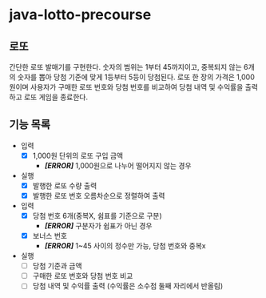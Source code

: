 # java-lotto-precourse

## 로또

간단한 로또 발매기를 구현한다.
숫자의 범위는 1부터 45까지이고, 중복되지 않는 6개의 숫자를 뽑아 당첨 기준에 맞게 1등부터 5등이 당첨된다.
로또 한 장의 가격은 1,000원이며 사용자가 구매한 로또 번호와 당첨 번호를 비교하여 당첨 내역 및 수익률을 출력하고 로또 게임을 종료한다.

## 기능 목록

- 입력
    - [x] 1,000원 단위의 로또 구입 금액
        - ***[ERROR]*** 1,000원으로 나누어 떨어지지 않는 경우
- 실행
    - [x] 발행한 로또 수량 출력
    - [x] 발행한 로또 번호 오름차순으로 정렬하여 출력
- 입력
    - [x] 당첨 번호 6개(중복X, 쉼표를 기준으로 구분)
        - ***[ERROR]*** 구분자가 쉼표가 아닌 경우
    - [x] 보너스 번호
        - ***[ERROR]*** 1~45 사이의 정수만 가능, 당첨 번호와 중복x
- 실행
    - [ ] 당첨 기준과 금액
    - [ ] 구매한 로또 번호와 당첨 번호 비교
    - [ ] 당첨 내역 및 수익률 출력 (수익률은 소수점 둘째 자리에서 반올림)